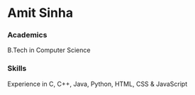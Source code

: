 # Amit Sinha

### Academics

B.Tech in Computer Science

### Skills

Experience in C, C++, Java, Python, HTML, CSS & JavaScript
